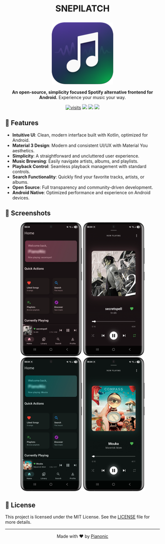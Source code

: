 # <p align="center">SNEPILATCH</p>
<p align="center">
  <img src="./assets/snepilatch_Logo_rounded.png" width="200" alt="SNEPILATCH Logo">
</p>
<p align="center">
  <strong>An open-source, simplicity focused Spotify alternative frontend for Android.</strong>
  Experience your music your way.
</p>
<p align="center">
  <a href="https://github.com/Pianonic/snepilatch"><img src="https://badgetrack.pianonic.ch/badge?tag=snepilatch&label=visits&color=5eead4&style=flat" alt="visits" /></a>
  <a href="https://github.com/Pianonic/snepilatch/blob/main/LICENSE"><img src="https://img.shields.io/github/license/Pianonic/snepilatch?color=5eead4&label=License"/></a>
  <a href="https://github.com/Pianonic/snepilatch/releases"><img src="https://img.shields.io/github/v/release/Pianonic/snepilatch?include_prereleases&color=5eead4&label=Latest%20Release"/></a>
  <a href="https://github.com/Pianonic/snepilatch?tab=readme-ov-file#-installation"><img src="https://img.shields.io/badge/Install-Instructions-5eead4.svg"/></a>
</p>

## 🚀 Features
- **Intuitive UI**: Clean, modern interface built with Kotlin, optimized for Android.
- **Material 3 Design**: Modern and consistent UI/UX with Material You aesthetics.
- **Simplicity**: A straightforward and uncluttered user experience.
- **Music Browsing**: Easily navigate artists, albums, and playlists.
- **Playback Control**: Seamless playback management with standard controls.
- **Search Functionality**: Quickly find your favorite tracks, artists, or albums.
- **Open Source**: Full transparency and community-driven development.
- **Android Native**: Optimized performance and experience on Android devices.

## 📱 Screenshots

<p align="center">
  <img src="./assets/screenshot_home.PNG" width="200" alt="Home Screen">
  <img src="./assets/screenshot_player.PNG" width="200" alt="Music Player">
  <img src="./assets/screenshot_search.PNG" width="200" alt="Search">
  <img src="./assets/screenshot_library.PNG" width="200" alt="Library">
</p>

## 📜 License
This project is licensed under the MIT License.
See the [LICENSE](https://github.com/Pianonic/snepilatch/blob/main/LICENSE) file for more details.

---
<p align="center">Made with ❤️ by <a href="https://github.com/Pianonic">Pianonic</a></p>